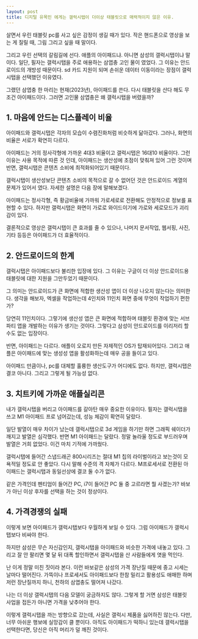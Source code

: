 ```yaml
---
layout: post
title: 디지털 유목민 에게는 갤럭시탭이 더이상 태블릿으로 매력적이지 않은 이유.
---
```


살면서 우린 태블릿 pc를 사고 싶은 감정이 생길 때가 있다. 작은 핸드폰으로 영상을 보는 게 질릴 때, 그림 그리고 싶을 때 말이다.

그리고 우린 선택의 갈림길에 선다. 애플의 아이패드냐. 아니면 삼성의 갤럭시탭이냐 말이다.
일단, 필자는 갤럭시탭을 주로 애용하는 삼엽충 고인 물이 였었다.
그 이유는 안드로이드의 개방성 때문이다. sd 카드 지원이 되며 손쉬운 데이터 이동이라는 장점이 갤럭시탭을 선택했던 이유였다.

그랬던 삼엽충 한 마리는 현재(2023년), 아이패드를 쓴다. 
다시 태블릿을 산다 해도 무조건 아이패드이다.
그러면 고인물 삼엽충은 왜 갤럭시탭을 버렸을까?



<h2>1. 마음에 안드는 디스플레이 비율</h2>
아이패드와 갤럭시탭은 각자의 모습이 수렴진화처럼 비슷하게 닮아갔다.
그러나, 화면의 비율은 서로가 확연히 다르다.

아이패드는 거의 정사각형에 가까운 4대3 비율이고 갤럭시탭은 16대10 비율이다.
그런 이유는 사용 목적에 따른 것 인데, 아이패드는 생산성에 초점이 맞춰져 있어 그런 것이며 반면, 갤럭시탭은 콘텐츠 소비에 최적화되어있기 때문이다.

갤럭시탭이 생산성보단 콘텐츠 소비의 목적으로 갈 수 없어던 것은 안드로이드 계열의 문제가 있어서 였다. 
자세한 설명은 다음 장에 말해보겠다.

아이패드는 정사각형, 즉 황금비율에 가까워 가로세로로 전환해도 안정적으로 정보를 표현할 수 있다.
하지만 갤럭시탭은 화면이 가로로 와이드이기에 가로와 세로모드가 괴리감이 있다.

결론적으로 영상은 갤럭시탭이 큰 효과를 줄 수 있으나, 나머지 문서작업, 웹서핑, 사진, 기타 등등은 아이패드가 더 효율적이다. 



<h2>2. 안드로이드의 한계</h2>
갤럭시탭은 아이패드보다 불리한 입장에 있다.
그 이유는 구글이 더 이상 안드로이드용 태블릿에 대한 지원을 그만두었기 때문이다.

그 의미는 안드로이드가 큰 화면에 적합한 생산성 앱이 더 이상 나오지 않는다는 의미한다.
생각을 해보자, 엑셀을 작업하는데 4인치와 11인치 화면 중에 무엇이 작업하기 편한가?

당연히 11인치이다. 그렇기에 생산성 앱은 큰 화면에 적합하며 태블릿 환경에 맞는 서브 파티 앱을 개발하는 이유가 생기는 것이다.
그렇다고 삼성이 안드로이드를 이리저리 할 수도 없는 입장이다.

반면, 아이패드는 다르다. 애플이 오로지 만든 자제적인 OS가 탑재되어있다.
그리고 애플은 아이패드에 맞는 생성성 앱을 활성화하는데 매우 공을 들이고 있다.

아이패드 만큼이나, pc를 대체할 훌륭한 생산도구가 어디에도 없다.
하지만, 갤럭시탭은 결코 아니다. 그리고 그렇게 될 가능성 없다.



<h2>3. 치트키에 가까운 애플실리콘</h2>
내가 갤럭시탭을 버리고 아이패드를 갈아탄 매우 중요한 이유이다.
필자는 갤럭시탭을 쓰고 M1 아이패드 프로 넘어갔는데, 성능 체감이 확연히 달랐다.

일단 발열이 매우 차이가 났는데 갤럭시탭으로 3d 게임을 하기만 하면 그래픽 쉐이더가 깨지고 발열은 심각했다.
반면 M1 아이패드는 달랐다. 정말 놀라울 정도로 부드러우며 발열은 거희 없었다. 이건 마치 기적에 가까웠다.

갤럭시탭에 들어간 스냅드래곤 800시리즈는 절대 M1 칩의 라이벌이라고 보는것이 모욕적일 정도로 안 좋았다.
다시 말해 수준의 격 자체가 다르다. M프로세서로 전환된 아이패드는 갤럭시탭과 동일선상에 결코 둘 수가 없다.

같은 가격인데 펜티엄이 들어간 PC, i7이 들어간 PC 둘 중 고르라면 뭘 사겠는가?
바보가 아닌 이상 후자를 선택을 하는 것이 정상이다.



<h2>4. 가격경쟁의 실패</h2>
이렇게 보면 아이패드가 갤럭시탭보다 우월하게 보일 수 있다.
그럼 아이패드가 갤럭시탭보다 비싸야 한다.

하지만 삼성은 무슨 자신감인지, 갤럭시탭을 아이패드와 비슷한 가격에 내놓고 있다.
그리고 잘 안 팔리면 몇 달 뒤 대폭 할인하면서 갤럭시탭을 산 사람들에게 엿을 먹인다.

난 이게 정말 미친 짓이라 본다. 이런 바보같은 삼성의 가격 장난질 때문에 중고 시세는 날마다 떨어진다.
가뜩이나 프로세서도 아이패드보다 한참 밀리고 활용성도 애매한 하며 저런 장난질까지 하니, 천하의 삼엽충도 떨어져 나갔다.

나는 더 이상 갤럭시탭의 다음 모델이 궁금하지도 않다.
그렇게 할 거면 삼성은 태블릿 사업을 접든가 아니면 가격을 낮추어야 한다. 


이렇게 갤럭시탭을 까는 방향으로 갔는데, 사실은 갤럭시 제품을 싫어하진 않는다.
다만, 너무 아쉬운 행보에 실망감이 클 뿐이다.
아직도 아이패드가 떡하니 있는데 갤럭시탭을 선택한다면, 당신은 아직 머리가 덜 깨진 것이다.